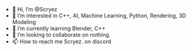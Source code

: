 - 👋 Hi, I’m @Scryez
- 👀 I’m interested in C++, AI, Machine Learning, Python, Rendering, 3D Modeling
- 🌱 I’m currently learning Blender, C++
- 💞️ I’m looking to collaborate on nothing.
- 📫 How to reach me Scryez. on discord


